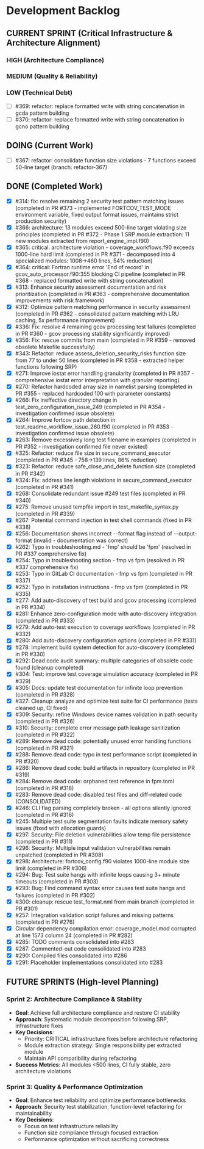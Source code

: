 # Development Backlog

## CURRENT SPRINT (Critical Infrastructure & Architecture Alignment)

### HIGH (Architecture Compliance)  
<!-- No high priority items -->

### MEDIUM (Quality & Reliability)
<!-- No medium priority items -->

### LOW (Technical Debt)
- [ ] #369: refactor: replace formatted write with string concatenation in gcda pattern building
- [ ] #370: refactor: replace formatted write with string concatenation in gcno pattern building

## DOING (Current Work)
- [ ] #367: refactor: consolidate function size violations - 7 functions exceed 50-line target (branch: refactor-367)

## DONE (Completed Work)
- [x] #314: fix: resolve remaining 2 security test pattern matching issues (completed in PR #373 - implemented FORTCOV_TEST_MODE environment variable, fixed output format issues, maintains strict production security)
- [x] #366: architecture: 13 modules exceed 500-line target violating size principles (completed in PR #372 - Phase 1 SRP module extraction: 11 new modules extracted from report_engine_impl.f90)
- [x] #365: critical: architecture violation - coverage_workflows.f90 exceeds 1000-line hard limit (completed in PR #371 - decomposed into 4 specialized modules: 1008→460 lines, 54% reduction)
- [x] #364: critical: Fortran runtime error 'End of record' in gcov_auto_processor.f90:355 blocking CI pipeline (completed in PR #368 - replaced formatted write with string concatenation)
- [x] #313: Enhance security assessment documentation and risk prioritization (completed in PR #363 - comprehensive documentation improvements with risk framework)
- [x] #312: Optimize pattern matching performance in security assessment (completed in PR #362 - consolidated pattern matching with LRU caching, 5x performance improvement)
- [x] #336: Fix: resolve 4 remaining gcov processing test failures (completed in PR #360 - gcov processing stability significantly improved)
- [x] #356: Fix: rescue commits from main (completed in PR #359 - removed obsolete Makefile successfully)
- [x] #343: Refactor: reduce assess_deletion_security_risks function size from 77 to under 50 lines (completed in PR #358 - extracted helper functions following SRP)
- [x] #271: Improve iostat error handling granularity (completed in PR #357 - comprehensive iostat error interpretation with granular reporting)
- [x] #270: Refactor hardcoded array size in namelist parsing (completed in PR #355 - replaced hardcoded 100 with parameter constants)
- [x] #266: Fix ineffective directory change in test_zero_configuration_issue_249 (completed in PR #354 - investigation confirmed issue obsolete)
- [x] #264: Improve fortcov path detection in test_readme_workflow_issue_260.f90 (completed in PR #353 - investigation confirmed issue obsolete)
- [x] #263: Remove excessively long test filename in examples (completed in PR #352 - investigation confirmed file never existed)
- [x] #325: Refactor: reduce file size in secure_command_executor (completed in PR #345 - 758→139 lines, 86% reduction)
- [x] #323: Refactor: reduce safe_close_and_delete function size (completed in PR #342)
- [x] #324: Fix: address line length violations in secure_command_executor (completed in PR #341)
- [x] #268: Consolidate redundant issue #249 test files (completed in PR #340)
- [x] #275: Remove unused tempfile import in test_makefile_syntax.py (completed in PR #339)
- [x] #267: Potential command injection in test shell commands (fixed in PR #338)
- [x] #256: Documentation shows incorrect --format flag instead of --output-format (invalid - documentation was correct)
- [x] #262: Typo in troubleshooting.md - 'fmp' should be 'fpm' (resolved in PR #337 comprehensive fix)
- [x] #254: Typo in troubleshooting section - fmp vs fpm (resolved in PR #337 comprehensive fix)
- [x] #253: Typo in GitLab CI documentation - fmp vs fpm (completed in PR #337)
- [x] #252: Typo in installation instructions - fmp vs fpm (completed in PR #335)
- [x] #277: Add auto-discovery of test build and gcov processing (completed in PR #334)
- [x] #281: Enhance zero-configuration mode with auto-discovery integration (completed in PR #333)
- [x] #279: Add auto-test execution to coverage workflows (completed in PR #332)
- [x] #280: Add auto-discovery configuration options (completed in PR #331)
- [x] #278: Implement build system detection for auto-discovery (completed in PR #330)
- [x] #292: Dead code audit summary: multiple categories of obsolete code found (cleanup completed)
- [x] #304: Test: improve test coverage simulation accuracy (completed in PR #329)
- [x] #305: Docs: update test documentation for infinite loop prevention (completed in PR #328)
- [x] #327: Cleanup: analyze and optimize test suite for CI performance (tests cleaned up, CI fixed)
- [x] #309: Security: refine Windows device names validation in path security (completed in PR #326)
- [x] #310: Security: complete error message path leakage sanitization (completed in PR #322)
- [x] #289: Remove dead code: potentially unused error handling functions (completed in PR #321)
- [x] #288: Remove dead code: typo in test performance script (completed in PR #320)
- [x] #286: Remove dead code: build artifacts in repository (completed in PR #319)
- [x] #284: Remove dead code: orphaned test reference in fpm.toml (completed in PR #318)
- [x] #283: Remove dead code: disabled test files and diff-related code (CONSOLIDATED)
- [x] #246: CLI flag parsing completely broken - all options silently ignored (completed in PR #316)
- [x] #245: Multiple test suite segmentation faults indicate memory safety issues (fixed with allocation guards)
- [x] #297: Security: File deletion vulnerabilities allow temp file persistence (completed in PR #311)
- [x] #296: Security: Multiple input validation vulnerabilities remain unpatched (completed in PR #308)
- [x] #298: Architecture: fortcov_config.f90 violates 1000-line module size limit (completed in PR #306)
- [x] #294: Bug: Test suite hangs with infinite loops causing 3+ minute timeouts (completed in PR #303)
- [x] #293: Bug: Find command syntax error causes test suite hangs and failures (completed in PR #302)
- [x] #300: cleanup: rescue test_format.nml from main branch (completed in PR #301)
- [x] #257: Integration validation script failures and missing patterns (completed in PR #276)
- [x] Circular dependency compilation error: coverage_model.mod corrupted at line 1573 column 24 (completed in PR #282)
- [x] #285: TODO comments consolidated into #283
- [x] #287: Commented-out code consolidated into #283
- [x] #290: Compiled files consolidated into #286
- [x] #291: Placeholder implementations consolidated into #283

## FUTURE SPRINTS (High-level Planning)

### Sprint 2: Architecture Compliance & Stability
- **Goal**: Achieve full architecture compliance and restore CI stability
- **Approach**: Systematic module decomposition following SRP, infrastructure fixes
- **Key Decisions**: 
  - Priority: CRITICAL infrastructure fixes before architecture refactoring
  - Module extraction strategy: Single responsibility per extracted module
  - Maintain API compatibility during refactoring
- **Success Metrics**: All modules <500 lines, CI fully stable, zero architecture violations

### Sprint 3: Quality & Performance Optimization  
- **Goal**: Enhance test reliability and optimize performance bottlenecks
- **Approach**: Security test stabilization, function-level refactoring for maintainability
- **Key Decisions**:
  - Focus on test infrastructure reliability
  - Function size compliance through focused extraction
  - Performance optimization without sacrificing correctness